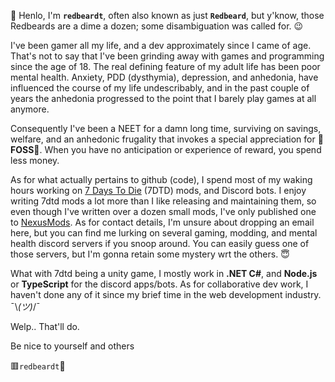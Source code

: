 👋 Henlo, I'm **`redbeardt`**, often also known as just **`Redbeard`**, but y'know, those Redbeards are a dime a dozen; some disambiguation was called for. 😉

I've been gamer all my life, and a dev approximately since I came of age. That's not to say that I've been grinding away with games and programming since the age of 18. The real defining feature of my adult life has been poor mental health. Anxiety, PDD (dysthymia), depression, and anhedonia, have influenced the course of my life undescribably, and in the past couple of years the anhedonia progressed to the point that I barely play games at all anymore.

Consequently I've been a NEET for a damn long time, surviving on savings, welfare, and an anhedonic frugality that invokes a special appreciation for 💝**FOSS**💝. When you have no anticipation or experience of reward, you spend less money.

As for what actually pertains to github (code), I spend most of my waking hours working on [7 Days To Die](https://7daystodie.com/) (7DTD) mods, and Discord bots. I enjoy writing 7dtd mods a lot more than I like releasing and maintaining them, so even though I've written over a dozen small mods, I've only published one to [NexusMods](https://www.nexusmods.com/). As for contact details, I'm unsure about dropping an email here, but you can find me lurking on several gaming, modding, and mental health discord servers if you snoop around. You can easily guess one of those servers, but I'm gonna retain some mystery wrt the others. 😇

What with 7dtd being a unity game, I mostly work in **.NET C#**, and **Node.js** or **TypeScript** for the discord apps/bots. As for collaborative dev work, I haven't done any of it since my brief time in the web development industry. ¯\\_(ツ)_/¯

Welp.. That'll do.

Be nice to yourself and others

🟥`redbeardt`🧔
